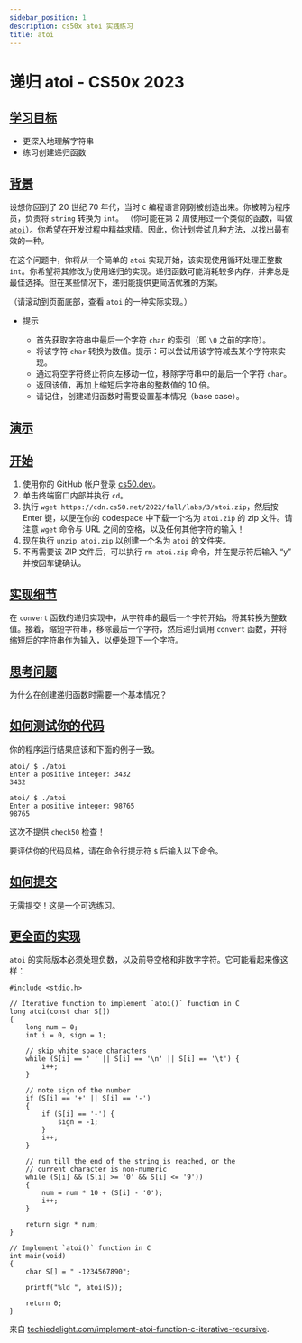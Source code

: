 ```yaml
---
sidebar_position: 1
description: cs50x atoi 实践练习
title: atoi
---
```


# 递归 atoi - CS50x 2023

## [学习目标](#learning-goals)

-   更深入地理解字符串
-   练习创建递归函数

## [背景](#background)

设想你回到了 20 世纪 70 年代，当时 `C` 编程语言刚刚被创造出来。你被聘为程序员，负责将 `string` 转换为 `int`。 （你可能在第 2 周使用过一个类似的函数，叫做 [`atoi`](https://manual.cs50.io/3/atoi)）。你希望在开发过程中精益求精。因此，你计划尝试几种方法，以找出最有效的一种。

在这个问题中，你将从一个简单的 `atoi` 实现开始，该实现使用循环处理正整数 `int`。你希望将其修改为使用递归的实现。递归函数可能消耗较多内存，并非总是最佳选择。但在某些情况下，递归能提供更简洁优雅的方案。

（请滚动到页面底部，查看 `atoi` 的一种实际实现。）

-   提示
    
    -   首先获取字符串中最后一个字符 `char` 的索引（即 `\0` 之前的字符）。
    -   将该字符 `char` 转换为数值。提示：可以尝试用该字符减去某个字符来实现。
    -   通过将空字符终止符向左移动一位，移除字符串中的最后一个字符 `char`。
    -   返回该值，再加上缩短后字符串的整数值的 10 倍。
    -   请记住，创建递归函数时需要设置基本情况（base case）。

## [演示](#demo)

## [开始](#getting-started)

1.  使用你的 GitHub 帐户登录 [cs50.dev](https://cs50.dev/)。
2.  单击终端窗口内部并执行 `cd`。
3.  执行 `wget https://cdn.cs50.net/2022/fall/labs/3/atoi.zip`，然后按 Enter 键，以便在你的 codespace 中下载一个名为 `atoi.zip` 的 zip 文件。请注意 `wget` 命令与 URL 之间的空格，以及任何其他字符的输入！
4.  现在执行 `unzip atoi.zip` 以创建一个名为 `atoi` 的文件夹。
5.  不再需要该 ZIP 文件后，可以执行 `rm atoi.zip` 命令，并在提示符后输入 “y” 并按回车键确认。

## [实现细节](#implementation-details)
在 `convert` 函数的递归实现中，从字符串的最后一个字符开始，将其转换为整数值。接着，缩短字符串，移除最后一个字符，然后递归调用 `convert` 函数，并将缩短后的字符串作为输入，以便处理下一个字符。

## [思考问题](#thought-question)

为什么在创建递归函数时需要一个基本情况？

## [如何测试你的代码](#how-to-test-your-code)

你的程序运行结果应该和下面的例子一致。

```
atoi/ $ ./atoi
Enter a positive integer: 3432
3432

```

```
atoi/ $ ./atoi
Enter a positive integer: 98765
98765

```

这次不提供 `check50` 检查！

要评估你的代码风格，请在命令行提示符 `$` 后输入以下命令。

## [如何提交](#how-to-submit)

无需提交！这是一个可选练习。

## [更全面的实现](#a-more-thorough-implementation)

`atoi` 的实际版本必须处理负数，以及前导空格和非数字字符。它可能看起来像这样：

```
#include <stdio.h>
 
// Iterative function to implement `atoi()` function in C
long atoi(const char S[])
{
    long num = 0;
    int i = 0, sign = 1;
 
    // skip white space characters
    while (S[i] == ' ' || S[i] == '\n' || S[i] == '\t') {
        i++;
    }
 
    // note sign of the number
    if (S[i] == '+' || S[i] == '-')
    {
        if (S[i] == '-') {
            sign = -1;
        }
        i++;
    }
 
    // run till the end of the string is reached, or the
    // current character is non-numeric
    while (S[i] && (S[i] >= '0' && S[i] <= '9'))
    {
        num = num * 10 + (S[i] - '0');
        i++;
    }
 
    return sign * num;
}
 
// Implement `atoi()` function in C
int main(void)
{
    char S[] = " -1234567890";
 
    printf("%ld ", atoi(S));
 
    return 0;
}

```

来自 [techiedelight.com/implement-atoi-function-c-iterative-recursive](https://www.techiedelight.com/implement-atoi-function-c-iterative-recursive/).
